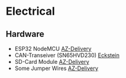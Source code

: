 # Electrical

## Hardware

- ESP32 NodeMCU [AZ-Delivery](https://www.az-delivery.de/collections/esp32/products/esp32-developmentboard)
- CAN-Transeiver (SN65HVD230) [Eckstein](https://eckstein-shop.de/Waveshare-SN65HVD230-CAN-Transceiver-Board-33V-ESD-Protection)
- SD-Card Module [AZ-Delivery](https://www.az-delivery.de/products/copy-of-spi-reader-micro-speicherkartenmodul-fur-arduino)
- Some Jumper Wires [AZ-Delivery](https://www.az-delivery.de/products/3er-set-40-stk-jumper-wire-m2m-f2m-f2f)
